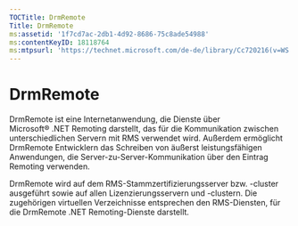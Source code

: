 ```yaml
---
TOCTitle: DrmRemote
Title: DrmRemote
ms:assetid: '1f7cd7ac-2db1-4d92-8686-75c8ade54988'
ms:contentKeyID: 18118764
ms:mtpsurl: 'https://technet.microsoft.com/de-de/library/Cc720216(v=WS.10)'
---
```


DrmRemote
=========

DrmRemote ist eine Internetanwendung, die Dienste über Microsoft® .NET Remoting darstellt, das für die Kommunikation zwischen unterschiedlichen Servern mit RMS verwendet wird. Außerdem ermöglicht DrmRemote Entwicklern das Schreiben von äußerst leistungsfähigen Anwendungen, die Server-zu-Server-Kommunikation über den Eintrag Remoting verwenden.

DrmRemote wird auf dem RMS-Stammzertifizierungsserver bzw. -cluster ausgeführt sowie auf allen Lizenzierungsservern und -clustern. Die zugehörigen virtuellen Verzeichnisse entsprechen den RMS-Diensten, für die DrmRemote .NET Remoting-Dienste darstellt.